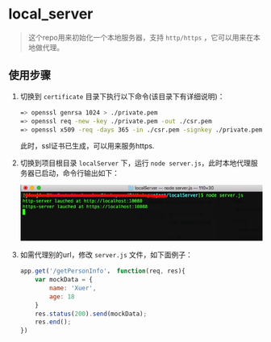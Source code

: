 # local_server

> 这个repo用来初始化一个本地服务器，支持 `http/https` ，它可以用来在本地做代理。

## 使用步骤

1. 切换到 `certificate` 目录下执行以下命令(该目录下有详细说明)：

    ```sh
    => openssl genrsa 1024 > ./private.pem
    => openssl req -new -key ./private.pem -out ./csr.pem
    => openssl x509 -req -days 365 -in ./csr.pem -signkey ./private.pem -out ./custom.crt
    ```
    
    此时，ssl证书已生成，可以用来服务https.
    
2. 切换到项目根目录 `localServer` 下，运行 `node server.js`，此时本地代理服务器已启动，命令行输出如下：

    ![lauched interface](images/lauched.png)
    
3. 如需代理别的url，修改 `server.js` 文件，如下面例子：

    ```javascript
    app.get('/getPersonInfo'， function(req, res){
        var mockData = {
            name: 'Xuer',
            age: 18
        }
        res.status(200).send(mockData);
        res.end();
    })
    ```

